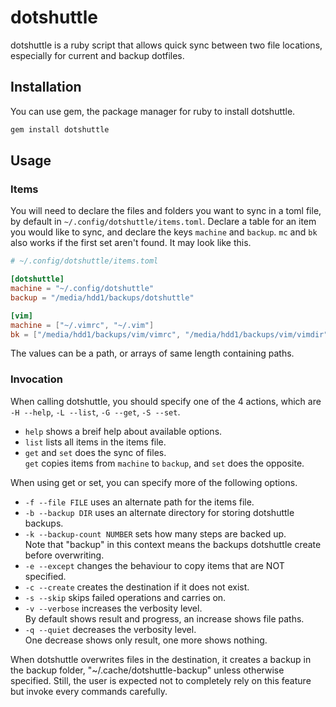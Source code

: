 # dotshuttle

dotshuttle is a ruby script that allows quick sync between two file locations,
especially for current and backup dotfiles.

## Installation

You can use gem, the package manager for ruby to install dotshuttle.
```sh
gem install dotshuttle
```

## Usage

### Items

You will need to declare the files and folders you want to sync in a toml file,
by default in `~/.config/dotshuttle/items.toml`.
Declare a table for an item you would like to sync, and declare the keys
`machine` and `backup`. `mc` and `bk` also works if the first set aren't found.
It may look like this.
```toml
# ~/.config/dotshuttle/items.toml

[dotshuttle]
machine = "~/.config/dotshuttle"
backup = "/media/hdd1/backups/dotshuttle"

[vim]
machine = ["~/.vimrc", "~/.vim"]
bk = ["/media/hdd1/backups/vim/vimrc", "/media/hdd1/backups/vim/vimdir"]
```
The values can be a path, or arrays of same length containing paths.

### Invocation

When calling dotshuttle, you should specify one of the 4 actions, which are
`-H --help`, `-L --list`, `-G --get`, `-S --set`.

* `help` shows a breif help about available options.
* `list` lists all items in the items file.
* `get` and `set` does the sync of files.\
`get` copies items from `machine` to `backup`, and `set` does the opposite.

When using get or set, you can specify more of the following options.

* `-f --file FILE` uses an alternate path for the items file.
* `-b --backup DIR` uses an alternate directory for storing dotshuttle backups.
* `-k --backup-count NUMBER` sets how many steps are backed up.\
Note that "backup" in this context means the backups dotshuttle create before
overwriting.
* `-e --except` changes the behaviour to copy items that are NOT specified.
* `-c --create` creates the destination if it does not exist.
* `-s --skip` skips failed operations and carries on.
* `-v --verbose` increases the verbosity level.\
By default shows result and progress, an increase shows file paths.
* `-q --quiet` decreases the verbosity level.\
One decrease shows only result, one more shows nothing.

When dotshuttle overwrites files in the destination, it creates a backup in the
backup folder, "~/.cache/dotshuttle-backup" unless otherwise specified.
Still, the user is expected not to completely rely on this feature but invoke
every commands carefully.
